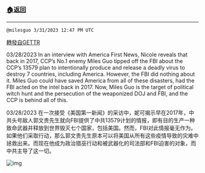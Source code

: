 ###  [:house:返回](README.md)
---


`@milesguo 3/31/2023 12:47 PM UTC`

[轉發自GETTR](https://gettr.com/post/p2d3564ef22)

03/28/2023 In an interview with America First News, Nicole reveals that back in 2017, CCP’s No.1 enemy Miles Guo tipped off the FBI about the CCP’s 13579 plan to intentionally produce and release a deadly virus to destroy 7 countries, including America. However, the FBI did nothing about it. Miles Guo could have saved America from all of these disasters, had the FBI acted on the intel back in 2017. Now, Miles Guo is the target of political witch hunt and the persecution of the weaponized DOJ and FBI, and the CCP is behind all of this.

03/28/2023 在一次接受《美国第一新闻》的采访中，妮可揭示早在2017年，中共头号敌人郭文贵先生就向FBI提供了中共13579计划的情报，即有目的生产一种致命武器并释放到世界毁灭七个国家，包括美国。然而，FBI对此情报毫无作为。如果他们采取行动，那么郭文贵先生原本可以将美国从所有这些疫情导致的灾难中拯救出来。而现在他成为政治猎巫行动和被武器化的司法部和FBI迫害的对象，而中共主导了这一切。

![img](https://media.gettr.com/group7/getter/2023/03/31/12/fd5a9b04-0a99-42bc-ec36-d2d719a72ee0/out.jpg)
